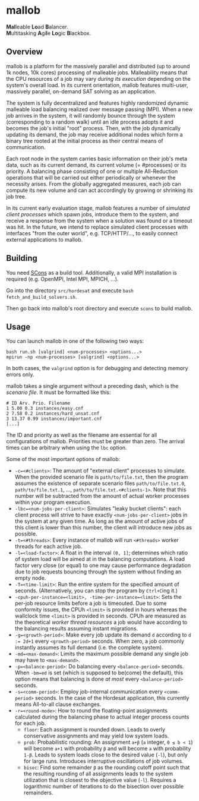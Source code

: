 
# mallob 

**Mal**leable **Lo**ad **B**alancer.  
**M**ultitasking **A**gi**l**e **Lo**gic **B**lackbox.

## Overview

mallob is a platform for the massively parallel and distributed (up to around 1k nodes, 10k cores) processing of malleable jobs. Malleability means that the CPU resources of a job may vary _during its execution_ depending on the system's overall load. In its current orientation, mallob features multi-user, massively parallel, on-demand SAT solving as an application.

The system is fully decentralized and features highly randomized dynamic malleable load balancing realized over message passing (MPI). When a new job arrives in the system, it will randomly bounce through the system (corresponding to a random walk) until an idle process adopts it and becomes the job's initial "root" process. Then, with the job dynamically updating its demand, the job may receive additional nodes which form a binary tree rooted at the initial process as their central means of communication.

Each root node in the system carries basic information on their job's meta data, such as its current demand, its current volume (= #processes) or its priority. A balancing phase consisting of one or multiple All-Reduction operations that will be carried out either periodically or whenever the necessity arises. From the globally aggregated measures, each job can compute its new volume and can act accordingly by growing or shrinking its job tree.

In its current early evaluation stage, mallob features a number of _simulated client processes_ which spawn jobs, introduce them to the system, and receive a response from the system when a solution was found or a timeout was hit. In the future, we intend to replace simulated client processes with interfaces "from the outer world", e.g. TCP/HTTP/..., to easily connect external applications to mallob.

## Building

You need [SCons](www.scons.org) as a build tool. Additionally, a valid MPI installation is required (e.g. OpenMPI, Intel MPI, MPICH, ...).

Go into the directory `src/hordesat` and execute `bash fetch_and_build_solvers.sh`.

Then go back into mallob's root directory and execute `scons` to build mallob.

## Usage

You can launch mallob in one of the following two ways:

```
bash run.sh [valgrind] <num-processes> <options...>
mpirun -np <num-processes> [valgrind] <options...>
```

In both cases, the `valgrind` option is for debugging and detecting memory errors only.

mallob takes a single argument without a preceding dash, which is the _scenario file_. It must be formatted like this:  
```
# ID Arv. Prio. Filename
1 5.00 0.3 instances/easy.cnf
2 7.58 0.2 instances/hard_unsat.cnf
3 13.37 0.99 instances/important.cnf
[...]
```
The ID and priority as well as the filename are essential for all configurations of mallob. Priorities must be greater than zero. The arrival times can be arbitrary when using the `lbc` option.

Some of the most important options of mallob:

* `-c=<#clients>`: The amount of "external client" processes to simulate. When the provided scenario file is `path/to/file.txt`, then the program assumes the existence of separate scenario files `path/to/file.txt.0`, `path/to/file.txt.1`, ..., `path/to/file.txt.<#clients-1>`. Note that this number will be subtracted from the amount of actual worker processes within your program execution. 
* `-lbc=<num-jobs-per-client>`: Simulates "leaky bucket clients": each client process will strive to have exactly `<num-jobs-per-client>` jobs in the system at any given time. As long as the amount of active jobs of this client is lower than this number, the client will introduce new jobs as possible.
* `-t=<#threads>`: Every instance of mallob will run `<#threads>` worker threads for each active job.
* `-l=<load-factor>`: A float in the interval `(0, 1]`; determines which ratio of system load will be aimed at in the balancing computations. A load factor very close (or equal) to one may cause performance degradation due to job requests bouncing through the system without finding an empty node.
* `-T=<time-limit>`: Run the entire system for the specified amount of seconds. (Alternatively, you can stop the program by `Ctrl+C`ing it.)
* `-cpuh-per-instance=<limit>, -time-per-instance=<limit>`: Sets the per-job resource limits before a job is timeouted. Due to some conformity issues, the CPUh `<limit>` is provided in hours whereas the wallclock time `<limit>` is provided in seconds. CPUh are measured as the theoretical _worker thread resources_ a job would have according to the balancing results assuming instant migrations.
* `-g=<growth-period>`: Make every job update its demand `d` according to `d := 2d+1` every `<growth-period>` seconds. When zero, a job commonly instantly assumes its full demand (i.e. the complete system).
* `-md=<max-demand>`: Limits the maximum possible demand any single job may have to `<max-demand>`.
* `-p=<balance-period>`: Do balancing every `<balance-period>` seconds. When `-bm=ed` is set (which is supposed to be(come) the default), this option means that balancing is done _at most_ every `<balance-period>` seconds.
* `-s=<comm-period>`: Employ job-internal communication every `<comm-period>` seconds. In the case of the Hordesat application, this currently means All-to-all clause exchanges.
* `-r=<round-mode>`: How to round the floating-point assignments calculated during the balancing phase to actual integer process counts for each job.
    * `floor`: Each assignment is rounded down. Leads to overly conservative assignments and may yield low system loads.
    * `prob`: Probabilistic rounding: An assignment `a+β` (`a` integer, `0 ≤ b < 1`) will become `a+1` with probability `β` and will become `a` with probability `1-β`. Leads to system loads close to the desired value (`-l`), but only for large runs. Introduces interruptive oscillations of job volumes.
    * `bisec`: Find some remainder `β` as the rounding cutoff point such that the resulting rounding of all assignments leads to the system utilization that is closest to the objective value (`-l`). Requires a logarithmic number of iterations to do the bisection over possible remainders.
